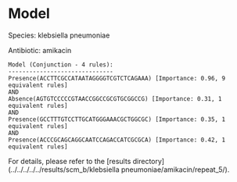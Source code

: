 
# Model

Species: klebsiella pneumoniae

Antibiotic: amikacin

```
Model (Conjunction - 4 rules):
------------------------------
Presence(ACCTTCGCCATAATAGGGGTCGTCTCAGAAA) [Importance: 0.96, 9 equivalent rules]
AND
Absence(AGTGTCCCCCGTAACCGGCCGCGTGCGGCCG) [Importance: 0.31, 1 equivalent rules]
AND
Presence(GCCTTTGTCCTTGCATGGGAAACGCTGGCGC) [Importance: 0.35, 1 equivalent rules]
AND
Presence(ACCCGCAGCAGGCAATCCAGACCATCGCGCA) [Importance: 0.42, 1 equivalent rules]

```

For details, please refer to the [results directory](../../../../../results/scm_b/klebsiella pneumoniae/amikacin/repeat_5/).

